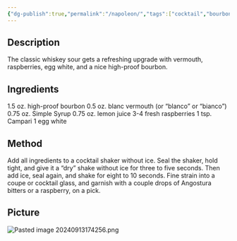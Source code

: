 ```yaml
---
{"dg-publish":true,"permalink":"/napoleon/","tags":["cocktail","bourbon","blanc-vermouth"]}
---
```


## Description

The classic whiskey sour gets a refreshing upgrade with vermouth, raspberries, egg white, and a nice high-proof bourbon.
## Ingredients

1.5 oz. high-proof bourbon 
0.5 oz. blanc vermouth (or “blanco” or “bianco”) 
0.75 oz. Simple Syrup 
0.75 oz. lemon juice 
3-4 fresh raspberries 
1 tsp. Campari 
1 egg white

## Method

Add all ingredients to a cocktail shaker without ice. 
Seal the shaker, hold tight, and give it a “dry” shake without ice for three to five seconds. 
Then add ice, seal again, and shake for eight to 10 seconds. 
Fine strain into a coupe or cocktail glass, and garnish with a couple drops of Angostura bitters or a raspberry, on a pick.



## Picture
![Pasted image 20240913174256.png](/img/user/z_attachments/Pasted%20image%2020240913174256.png)
